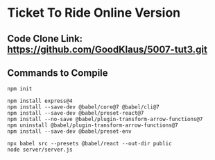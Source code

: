 # Ticket To Ride Online Version
## Code Clone Link: https://github.com/GoodKlaus/5007-tut3.git
## Commands to Compile
```
npm init

npm install express@4
npm install --save-dev @babel/core@7 @babel/cli@7
npm install --save-dev @babel/preset-react@7
npm install --no-save @babel/plugin-transform-arrow-functions@7
npm uninstall @babel/plugin-transform-arrow-functions@7
npm install --save-dev @babel/preset-env

npx babel src --presets @babel/react --out-dir public
node server/server.js
```
